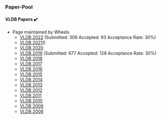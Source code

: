 ### Paper-Pool


####  VLDB Papers :heavy_check_mark:

* Page maintained by Wheels
  * [VLDB 2022](http://vldb.org/pvldb/volumes/15)  (Submitted:  309     Accepted:   93     Acceptance Rate:  30%)
  * [VLDB 2021](https://www.aminer.cn/conf/611e57c792c7f9be2121cf6e)()
  * [VLDB 2020](http://vldb.org/pvldb/volumes/13)
  * [VLDB 2019](http://vldb.org/pvldb/volumes/12) (Submitted:  677     Accepted:   128     Acceptance Rate:  30%)
  * [VLDB 2018](http://vldb.org/pvldb/volumes/11)
  * [VLDB 2017](http://vldb.org/pvldb/volumes/10)
  * [VLDB 2016](http://vldb.org/pvldb/volumes/9)
  * [VLDB 2015](http://vldb.org/pvldb/volumes/8)
  * [VLDB 2014](http://vldb.org/pvldb/volumes/7)
  * [VLDB 2013](http://vldb.org/pvldb/volumes/6)
  * [VLDB 2012](http://vldb.org/pvldb/volumes/5)
  * [VLDB 2011](http://vldb.org/pvldb/volumes/4)
  * [VLDB 2010](http://vldb.org/pvldb/volumes/3)
  * [VLDB 2009](http://vldb.org/pvldb/volumes/2)
  * [VLDB 2008](http://vldb.org/pvldb/volumes/1) 
  
  
  
  
  
  
  
  
  
  
